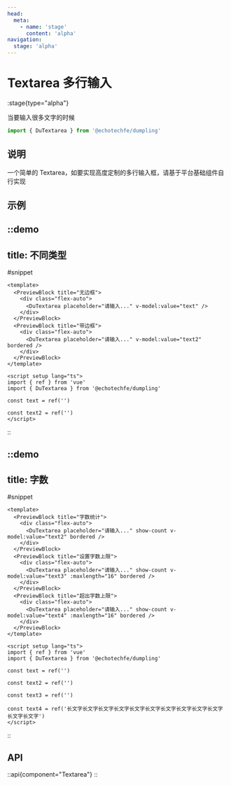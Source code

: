 ```yaml
---
head:
  meta:
    - name: 'stage'
      content: 'alpha'
navigation:
  stage: 'alpha'
---
```


# Textarea 多行输入

:stage{type="alpha"}

当要输入很多文字的时候

```ts
import { DuTextarea } from '@echotechfe/dumpling'
```

## 说明

一个简单的 Textarea，如要实现高度定制的多行输入框，请基于平台基础组件自行实现

## 示例

::demo
---
title: 不同类型
---
#snippet
```vue
<template>
  <PreviewBlock title="无边框">
    <div class="flex-auto">
      <DuTextarea placeholder="请输入..." v-model:value="text" />
    </div>
  </PreviewBlock>
  <PreviewBlock title="带边框">
    <div class="flex-auto">
      <DuTextarea placeholder="请输入..." v-model:value="text2" bordered />
    </div>
  </PreviewBlock>
</template>

<script setup lang="ts">
import { ref } from 'vue'
import { DuTextarea } from '@echotechfe/dumpling'

const text = ref('')

const text2 = ref('')
</script>
```
::

::demo
---
title: 字数
---
#snippet
```vue
<template>
  <PreviewBlock title="字数统计">
    <div class="flex-auto">
      <DuTextarea placeholder="请输入..." show-count v-model:value="text2" bordered />
    </div>
  </PreviewBlock>
  <PreviewBlock title="设置字数上限">
    <div class="flex-auto">
      <DuTextarea placeholder="请输入..." show-count v-model:value="text3" :maxlength="16" bordered />
    </div>
  </PreviewBlock>
  <PreviewBlock title="超出字数上限">
    <div class="flex-auto">
      <DuTextarea placeholder="请输入..." show-count v-model:value="text4" :maxlength="16" bordered />
    </div>
  </PreviewBlock>
</template>

<script setup lang="ts">
import { ref } from 'vue'
import { DuTextarea } from '@echotechfe/dumpling'

const text = ref('')

const text2 = ref('')

const text3 = ref('')

const text4 = ref('长文字长文字长文字长文字长文字长文字长文字长文字长文字长文字长文字长文字')
</script>
```
::

## API

::api{component="Textarea"}
::